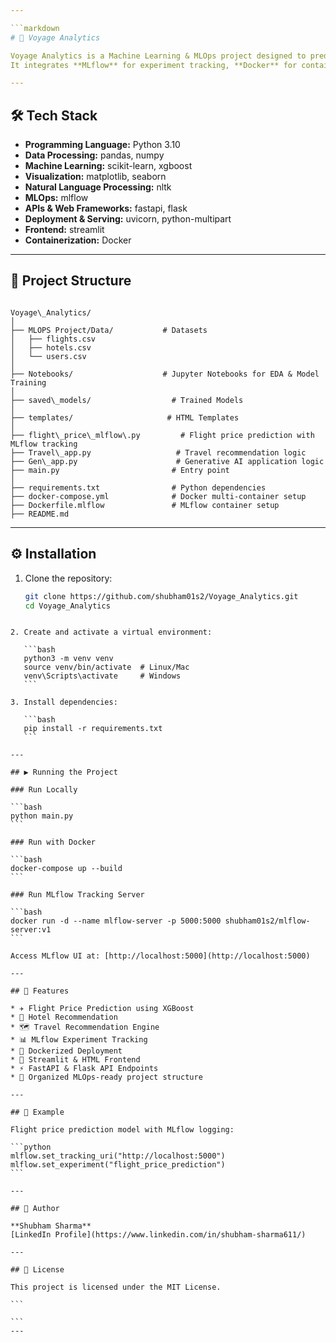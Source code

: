 ```yaml
---

```markdown
# 🚀 Voyage Analytics

Voyage Analytics is a Machine Learning & MLOps project designed to predict flight prices, recommend travel options, and classify travel-related data using advanced ML models.  
It integrates **MLflow** for experiment tracking, **Docker** for containerization, and provides both **REST API** (FastAPI/Flask) and **Streamlit** interfaces for user interaction.

---
```


## 🛠 Tech Stack

- **Programming Language:** Python 3.10
- **Data Processing:** pandas, numpy
- **Machine Learning:** scikit-learn, xgboost
- **Visualization:** matplotlib, seaborn
- **Natural Language Processing:** nltk
- **MLOps:** mlflow
- **APIs & Web Frameworks:** fastapi, flask
- **Deployment & Serving:** uvicorn, python-multipart
- **Frontend:** streamlit
- **Containerization:** Docker

---

## 📂 Project Structure

```

Voyage\_Analytics/
│
├── MLOPS Project/Data/           # Datasets
│   ├── flights.csv
│   ├── hotels.csv
│   └── users.csv
│
├── Notebooks/                    # Jupyter Notebooks for EDA & Model Training
│
├── saved\_models/                  # Trained Models
│
├── templates/                     # HTML Templates
│
├── flight\_price\_mlflow\.py         # Flight price prediction with MLflow tracking
├── Travel\_app.py                   # Travel recommendation logic
├── Gen\_app.py                      # Generative AI application logic
├── main.py                         # Entry point
│
├── requirements.txt                # Python dependencies
├── docker-compose.yml              # Docker multi-container setup
├── Dockerfile.mlflow               # MLflow container setup
├── README.md

````

---

## ⚙️ Installation

1. Clone the repository:
   ```bash
   git clone https://github.com/shubham01s2/Voyage_Analytics.git
   cd Voyage_Analytics
````

2. Create and activate a virtual environment:

   ```bash
   python3 -m venv venv
   source venv/bin/activate  # Linux/Mac
   venv\Scripts\activate     # Windows
   ```

3. Install dependencies:

   ```bash
   pip install -r requirements.txt
   ```

---

## ▶️ Running the Project

### Run Locally

```bash
python main.py
```

### Run with Docker

```bash
docker-compose up --build
```

### Run MLflow Tracking Server

```bash
docker run -d --name mlflow-server -p 5000:5000 shubham01s2/mlflow-server:v1
```

Access MLflow UI at: [http://localhost:5000](http://localhost:5000)

---

## 🌟 Features

* ✈ Flight Price Prediction using XGBoost
* 🏨 Hotel Recommendation
* 🗺 Travel Recommendation Engine
* 📊 MLflow Experiment Tracking
* 🐳 Dockerized Deployment
* 🎨 Streamlit & HTML Frontend
* ⚡ FastAPI & Flask API Endpoints
* 📂 Organized MLOps-ready project structure

---

## 📌 Example

Flight price prediction model with MLflow logging:

```python
mlflow.set_tracking_uri("http://localhost:5000")
mlflow.set_experiment("flight_price_prediction")
```

---

## 👤 Author

**Shubham Sharma**
[LinkedIn Profile](https://www.linkedin.com/in/shubham-sharma611/)

---

## 📜 License

This project is licensed under the MIT License.

```

```
---
